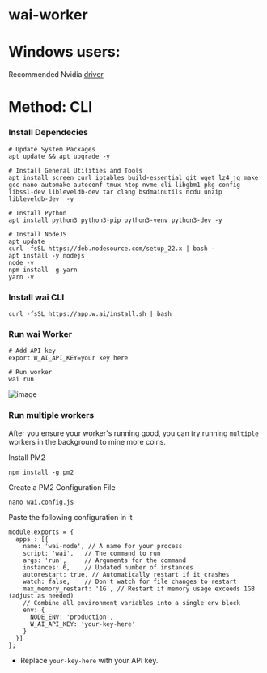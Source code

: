 # wai-worker

# Windows users:
Recommended Nvidia [driver](https://www.nvidia.com/en-us/drivers/details/245674/)

# Method: CLI
### Install Dependecies
```console
# Update System Packages
apt update && apt upgrade -y

# Install General Utilities and Tools
apt install screen curl iptables build-essential git wget lz4 jq make gcc nano automake autoconf tmux htop nvme-cli libgbm1 pkg-config libssl-dev libleveldb-dev tar clang bsdmainutils ncdu unzip libleveldb-dev  -y

# Install Python
apt install python3 python3-pip python3-venv python3-dev -y

# Install NodeJS
apt update
curl -fsSL https://deb.nodesource.com/setup_22.x | bash -
apt install -y nodejs
node -v
npm install -g yarn
yarn -v
```


### Install wai CLI
```console
curl -fsSL https://app.w.ai/install.sh | bash
```

### Run wai Worker
```console
# Add API key
export W_AI_API_KEY=your key here

# Run worker
wai run
```

![image](https://github.com/user-attachments/assets/467d9a24-961d-442c-a9db-105dd7eb4d6b)


### Run multiple workers
After you ensure your worker's running good, you can try running `multiple` workers in the background to mine more coins.

Install PM2
```console
npm install -g pm2
```

Create a PM2 Configuration File
```console
nano wai.config.js
```
Paste the following configuration in it
```
module.exports = {
  apps : [{
    name: 'wai-node', // A name for your process
    script: 'wai',   // The command to run
    args: 'run',     // Arguments for the command
    instances: 6,    // Updated number of instances
    autorestart: true, // Automatically restart if it crashes
    watch: false,    // Don't watch for file changes to restart
    max_memory_restart: '1G', // Restart if memory usage exceeds 1GB (adjust as needed)
    // Combine all environment variables into a single env block
    env: {
      NODE_ENV: 'production',
      W_AI_API_KEY: 'your-key-here'
    }
  }]
};
```
* Replace `your-key-here` with your API key.

